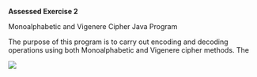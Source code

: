 **Assessed Exercise 2**

Monoalphabetic and Vigenere Cipher Java Program

The purpose of this program is to carry out encoding and decoding operations using both Monoalphabetic and Vigenere cipher methods.  The 

<img src="https://user-images.githubusercontent.com/31744964/51499490-695bde00-1dc2-11e9-8851-24f110c54d61.JPG">
